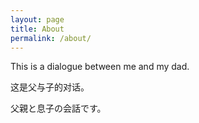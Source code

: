 ```yaml
---
layout: page
title: About
permalink: /about/
---
```


This is a dialogue between me and my dad.

这是父与子的对话。

父親と息子の会話です。
